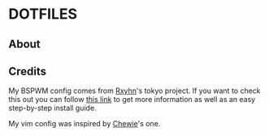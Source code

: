 # DOTFILES

## About

## Credits

My BSPWM config comes from [Rxyhn](https://github.com/rxyhn/)'s tokyo project.
If you want to check this out you can follow [this
link](https://github.com/rxyhn/tokyo) to get more information
as well as an easy step-by-step install guide.

My vim config was inspired by [Chewie](https://github.com/Chewie/dotfiles)'s
one. 
